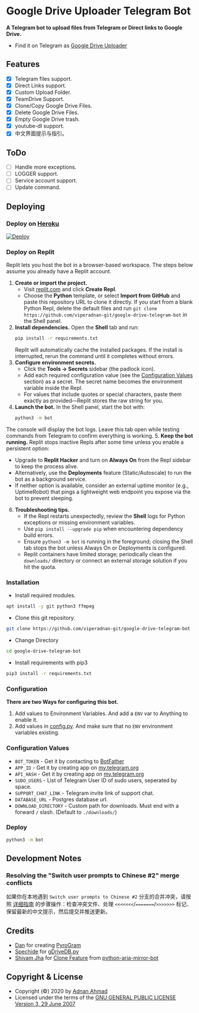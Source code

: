 # Google Drive Uploader Telegram Bot
**A Telegram bot to upload files from Telegram or Direct links to Google Drive.**
- Find it on Telegram as [Google Drive Uploader](https://t.me/uploadgdrivebot)

## Features
- [X] Telegram files support.
- [X] Direct Links support.
- [X] Custom Upload Folder.
- [X] TeamDrive Support.
- [X] Clone/Copy Google Drive Files.
- [X] Delete Google Drive Files.
- [X] Empty Google Drive trash.
- [X] youtube-dl support.
- [X] 中文界面提示与指引。

## ToDo 
- [ ] Handle more exceptions.
- [ ] LOGGER support.
- [ ] Service account support.
- [ ] Update command.

## Deploying

### Deploy on [Heroku](https://heroku.com)
[![Deploy](https://www.herokucdn.com/deploy/button.svg)](https://heroku.com/deploy)

### Deploy on Replit
Replit lets you host the bot in a browser-based workspace. The steps below assume you already
have a Replit account.

1. **Create or import the project.**
   - Visit [replit.com](https://replit.com) and click **Create Repl**.
   - Choose the **Python** template, or select **Import from GitHub** and paste this repository
     URL to clone it directly. If you start from a blank Python Repl, delete the default files
     and run `git clone https://github.com/viperadnan-git/google-drive-telegram-bot` in the
     Shell panel.
2. **Install dependencies.** Open the **Shell** tab and run:
   ```sh
   pip install -r requirements.txt
   ```
   Replit will automatically cache the installed packages. If the install is interrupted, rerun
   the command until it completes without errors.
3. **Configure environment secrets.**
   - Click the **Tools → Secrets** sidebar (the padlock icon).
   - Add each required configuration value (see the [Configuration Values](#configuration-values)
     section) as a secret. The secret name becomes the environment variable inside the Repl.
   - For values that include quotes or special characters, paste them exactly as provided—Replit
     stores the raw string for you.
4. **Launch the bot.** In the Shell panel, start the bot with:
   ```sh
   python3 -m bot
   ```
The console will display the bot logs. Leave this tab open while testing commands from
Telegram to confirm everything is working.
5. **Keep the bot running.** Replit stops inactive Repls after some time unless you enable a
   persistent option:
   - Upgrade to **Replit Hacker** and turn on **Always On** from the Repl sidebar to keep the
     process alive.
   - Alternatively, use the **Deployments** feature (Static/Autoscale) to run the bot as a
     background service.
   - If neither option is available, consider an external uptime monitor (e.g., UptimeRobot)
     that pings a lightweight web endpoint you expose via the bot to prevent sleeping.
6. **Troubleshooting tips.**
   - If the Repl restarts unexpectedly, review the **Shell** logs for Python exceptions or
     missing environment variables.
   - Use `pip install --upgrade pip` when encountering dependency build errors.
   - Ensure `python3 -m bot` is running in the foreground; closing the Shell tab stops the bot
     unless Always On or Deployments is configured.
   - Replit containers have limited storage; periodically clean the `downloads/` directory or
     connect an external storage solution if you hit the quota.

### Installation
- Install required modules.
```sh
apt install -y git python3 ffmpeg
```
- Clone this git repository.
```sh 
git clone https://github.com/viperadnan-git/google-drive-telegram-bot
```
- Change Directory
```sh 
cd google-drive-telegram-bot
```
- Install requirements with pip3
```sh 
pip3 install -r requirements.txt
```

### Configuration
**There are two Ways for configuring this bot.**
1. Add values to Environment Variables. And add a `ENV` var to Anything to enable it.
2. Add values in [config.py](./bot/config.py). And make sure that no `ENV` environment variables existing.

### Configuration Values
- `BOT_TOKEN` - Get it by contacting to [BotFather](https://t.me/botfather)
- `APP_ID` - Get it by creating app on [my.telegram.org](https://my.telegram.org/apps)
- `API_HASH` - Get it by creating app on [my.telegram.org](https://my.telegram.org/apps)
- `SUDO_USERS` - List of Telegram User ID of sudo users, seperated by space.
- `SUPPORT_CHAT_LINK` - Telegram invite link of support chat.
- `DATABASE_URL` - Postgres database url.
- `DOWNLOAD_DIRECTORY` - Custom path for downloads. Must end with a forward `/` slash. (Default to `./downloads/`)

### Deploy 
```sh
python3 -m bot
```

## Development Notes

### Resolving the "Switch user prompts to Chinese #2" merge conflicts
如果你在本地遇到 `Switch user prompts to Chinese #2` 分支的合并冲突，请按照
[详细指南](docs/merge-conflict-resolution.md) 的步骤操作：检查冲突文件、处理
`<<<<<<<`/`=======`/`>>>>>>>` 标记、保留最新的中文提示，然后提交并推送更新。

## Credits
- [Dan](https://github.com/delivrance) for creating [PyroGram](https://pyrogram.org)
- [Spechide](https://github.com/Spechide) for [gDriveDB.py](./bot/helpers/sql_helper/gDriveDB.py)
- [Shivam Jha](https://github.com/lzzy12) for [Clone Feature](./bot/helpers/gdrive_utils/gDrive.py) from [python-aria-mirror-bot](https://github.com/lzzy12/python-aria-mirror-bot)

## Copyright & License
- Copyright (©) 2020 by [Adnan Ahmad](https://github.com/viperadnan-git)
- Licensed under the terms of the [GNU GENERAL PUBLIC LICENSE Version 3, 29 June 2007](./LICENSE)